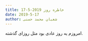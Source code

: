 ```yaml
---
title: خاطره روز 2019-5-17
date: 2019-5-17
author: شعبان محمد حسنی
---
```


امروزم یه روز عادی بود مثل روزای گذشته.